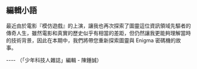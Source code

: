 ## 編輯小語

最近由於電影『模仿遊戲』的上演，讓我也再次探索了圖靈這位資訊領域先驅者的傳奇人生，雖然電影和真實的歷史似乎有相當的差距，但仍然讓我更能夠理解當時的技術背景，因此在本期中，我們將帶您重新探索圖靈與 Enigma 密碼機的故事。

---- （「少年科技人雜誌」編輯 - 陳鍾誠）


